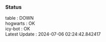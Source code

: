 ### Status


table : DOWN  
hogwarts : OK  
icy-bot : OK  
Latest Update : 2024-07-06 02:24:42.842417
